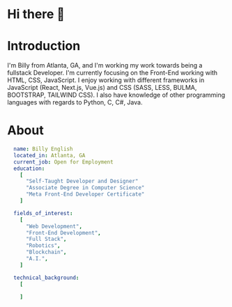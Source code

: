 # Hi there 👋

# Introduction

I'm Billy from Atlanta, GA, and I'm working my work towards being a fullstack Developer. I'm currently focusing on the Front-End working with HTML, CSS, JavaScript. I enjoy working with different frameworks in JavaScript (React, Next.js, Vue.js) and CSS (SASS, LESS, BULMA, BOOTSTRAP, TAILWIND CSS). I also have knowledge of other programming languages with regards to Python, C, C#, Java.

# About

``` yaml
  name: Billy English
  located_in: Atlanta, GA
  current_job: Open for Employment
  education:
    [
      "Self-Taught Developer and Designer"
      "Associate Degree in Computer Science"
      "Meta Front-End Developer Certificate"
    ]

  fields_of_interest:
    [
      "Web Development",
      "Front-End Development",
      "Full Stack",
      "Robotics",
      "Blockchain",
      "A.I.",
    ]

  technical_background:
    [
      
    ]
```
